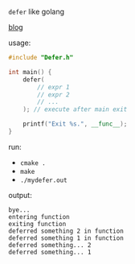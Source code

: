 `defer` like golang

[blog](https://jjcong.com/2019/01/24/C-%E5%AE%9E%E7%8E%B0%E7%AE%80%E5%8D%95%E7%9A%84-golang-defer/)

usage:

```cpp
#include "Defer.h"

int main() {
    defer(
        // expr 1
        // expr 2
        // ...
    ); // execute after main exit

    printf("Exit %s.", __func__);
}
```

run:

- `cmake .`
- `make`
- `./mydefer.out`

output:

```
bye...
entering function
exiting function
deferred something 2 in function
deferred something 1 in function
deferred something... 2
deferred something... 1
```